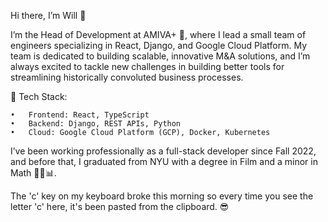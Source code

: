 Hi there, I’m Will 👋

I’m the Head of Development at AMIVA+ 🚀, where I lead a small team of engineers specializing in React, Django, and Google Cloud Platform. My team is dedicated to building scalable, innovative M&A solutions, and I’m always excited to tackle new challenges in building better tools for streamlining historically convoluted business processes.

🔧 Tech Stack:

	•	Frontend: React, TypeScript
	•	Backend: Django, REST APIs, Python
	•	Cloud: Google Cloud Platform (GCP), Docker, Kubernetes

I’ve been working professionally as a full-stack developer since Fall 2022, and before that, I graduated from NYU with a degree in Film and a minor in Math 🎥➕📊.

The 'c' key on my keyboard broke this morning so every time you see the letter 'c' here, it's been pasted from the clipboard. 😎
